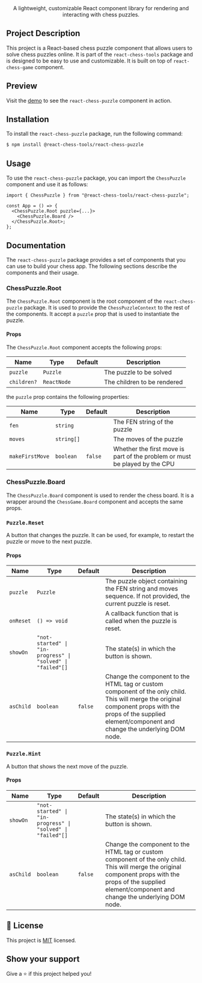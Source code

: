 <div align="center">
    A lightweight, customizable React component library for rendering and interacting with chess puzzles.
</div>

## Project Description

This project is a React-based chess puzzle component that allows users to solve chess puzzles online. It is part of the `react-chess-tools` package and is designed to be easy to use and customizable. It is built on top of `react-chess-game` component.

## Preview

Visit the [demo](https://react-chess-tools.vercel.app/) to see the `react-chess-puzzle` component in action.

## Installation

To install the `react-chess-puzzle` package, run the following command:

```bash
$ npm install @react-chess-tools/react-chess-puzzle
```

## Usage

To use the `react-chess-puzzle` package, you can import the `ChessPuzzle` component and use it as follows:

```tsx
import { ChessPuzzle } from "@react-chess-tools/react-chess-puzzle";

const App = () => {
  <ChessPuzzle.Root puzzle={...}>
    <ChessPuzzle.Board />
  </ChessPuzzle.Root>;
};
```

## Documentation

The `react-chess-puzzle` package provides a set of components that you can use to build your chess app. The following sections describe the components and their usage.

### ChessPuzzle.Root

The `ChessPuzzle.Root` component is the root component of the `react-chess-puzzle` package. It is used to provide the `ChessPuzzleContext` to the rest of the components. It accept a `puzzle` prop that is used to instantiate the puzzle.

#### Props

The `ChessPuzzle.Root` component accepts the following props:

| Name        | Type        | Default | Description                 |
| ----------- | ----------- | ------- | --------------------------- |
| `puzzle`    | `Puzzle`    |         | The puzzle to be solved     |
| `children?` | `ReactNode` |         | The children to be rendered |

the `puzzle` prop contains the following properties:

| Name            | Type       | Default | Description                                                                |
| --------------- | ---------- | ------- | -------------------------------------------------------------------------- |
| `fen`           | `string`   |         | The FEN string of the puzzle                                               |
| `moves`         | `string[]` |         | The moves of the puzzle                                                    |
| `makeFirstMove` | `boolean`  | `false` | Whether the first move is part of the problem or must be played by the CPU |

### ChessPuzzle.Board

The `ChessPuzzle.Board` component is used to render the chess board. It is a wrapper around the `ChessGame.Board` component and accepts the same props.

### `Puzzle.Reset`

A button that changes the puzzle. It can be used, for example, to restart the puzzle or move to the next puzzle.

#### Props

| Name      | Type                                                       | Default | Description                                                                                                                                                                                                   |
| --------- | ---------------------------------------------------------- | ------- | ------------------------------------------------------------------------------------------------------------------------------------------------------------------------------------------------------------- |
| `puzzle`  | `Puzzle`                                                   |         | The puzzle object containing the FEN string and moves sequence. If not provided, the current puzzle is reset.                                                                                                 |
| `onReset` | `() => void`                                               |         | A callback function that is called when the puzzle is reset.                                                                                                                                                  |
| `showOn`  | `"not-started" \| "in-progress" \| "solved" \| "failed"[]` |         | The state(s) in which the button is shown.                                                                                                                                                                    |
| `asChild` | `boolean`                                                  | `false` | Change the component to the HTML tag or custom component of the only child. This will merge the original component props with the props of the supplied element/component and change the underlying DOM node. |

### `Puzzle.Hint`

A button that shows the next move of the puzzle.

#### Props

| Name      | Type                                                       | Default | Description                                                                                                                                                                                                   |
| --------- | ---------------------------------------------------------- | ------- | ------------------------------------------------------------------------------------------------------------------------------------------------------------------------------------------------------------- |
| `showOn`  | `"not-started" \| "in-progress" \| "solved" \| "failed"[]` |         | The state(s) in which the button is shown.                                                                                                                                                                    |
| `asChild` | `boolean`                                                  | `false` | Change the component to the HTML tag or custom component of the only child. This will merge the original component props with the props of the supplied element/component and change the underlying DOM node. |

## 📝 License

This project is [MIT](https://opensource.org/licenses/MIT) licensed.

## Show your support

Give a ⭐️ if this project helped you!
